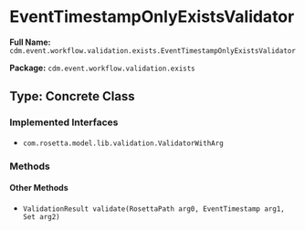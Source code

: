 # EventTimestampOnlyExistsValidator

**Full Name:** `cdm.event.workflow.validation.exists.EventTimestampOnlyExistsValidator`

**Package:** `cdm.event.workflow.validation.exists`

## Type: Concrete Class

### Implemented Interfaces

- `com.rosetta.model.lib.validation.ValidatorWithArg`

### Methods

#### Other Methods

- `ValidationResult validate(RosettaPath arg0, EventTimestamp arg1, Set arg2)`

